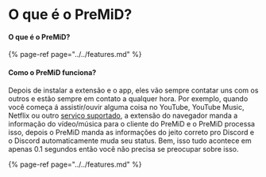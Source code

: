 # O que é o PreMiD?

#### O que é o PreMiD?

{% page-ref page="../../features.md" %}

#### Como o PreMiD funciona?

Depois de instalar a extensão e o app, eles vão sempre contatar uns com os outros e estão sempre em contato a qualquer hora. Por exemplo, quando você começa á assistir/ouvir alguma coisa no YouTube, YouTube Music, Netflix ou outro [serviço suportado](https://wiki.premid.app/v/brazilian-portuguese/support/services), a extensão do navegador manda a informação do vídeo/música para o cliente do PreMiD e o PreMiD processa isso, depois o PreMiD manda as informações do jeito correto pro Discord e o Discord automaticamente muda seu status. Bem, isso tudo acontece em apenas 0.1 segundos então você não precisa se preocupar sobre isso.

{% page-ref page="../../features.md" %}

